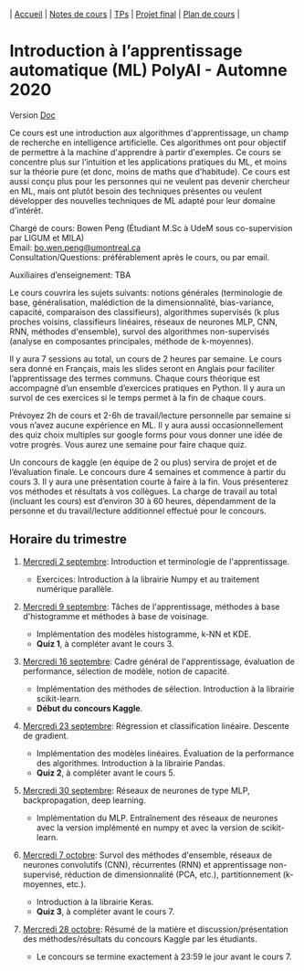| [Accueil](index.md) | [Notes de cours](notes-de-cours.md) | [TPs](travaux-pratiques.md) | [Projet final](projet-final.md) | [Plan de cours](plan-de-cours.md) |

# Introduction à l’apprentissage automatique (ML) PolyAI - Automne 2020

Version [Doc](https://docs.google.com/document/d/1Vx0PZTN0d4ds7_8XGNx4v1ZZYk4TmFMVIn0nT8imcRs/edit?usp=sharing)

Ce cours est une introduction aux algorithmes d'apprentissage, un champ de recherche en intelligence artificielle. Ces algorithmes ont pour objectif de permettre à la machine d'apprendre à partir d'exemples. Ce cours se concentre plus sur l’intuition et les applications pratiques du ML, et moins sur la théorie pure (et donc, moins de maths que d’habitude). Ce cours est aussi conçu plus pour les personnes qui ne veulent pas devenir chercheur en ML, mais ont plutôt besoin des techniques présentes ou veulent développer des nouvelles techniques de ML adapté pour leur domaine d'intérêt.

Chargé de cours: Bowen Peng (Étudiant M.Sc à UdeM sous co-supervision par LIGUM et MILA)  
Email: bo.wen.peng@umontreal.ca  
Consultation/Questions: préférablement après le cours, ou par email.  

Auxiliaires d’enseignement: TBA

Le cours couvrira les sujets suivants: notions générales (terminologie de base, généralisation, malédiction de la dimensionnalité, bias-variance, capacité, comparaison des classifieurs), algorithmes supervisés (k plus proches voisins, classifieurs linéaires, réseaux de neurones MLP, CNN, RNN, méthodes d'ensemble), survol des algorithmes non-supervisés (analyse en composantes principales, méthode de k-moyennes).

Il y aura 7 sessions au total, un cours de 2 heures par semaine. Le cours sera donné en Français, mais les slides seront en Anglais pour faciliter l’apprentissage des termes communs. Chaque cours théorique est accompagné d’un ensemble d’exercices pratiques en Python. Il y aura un survol de ces exercices si le temps permet à la fin de chaque cours.

Prévoyez 2h de cours et 2-6h de travail/lecture personnelle par semaine si vous n’avez aucune expérience en ML. Il y aura aussi occasionnellement des quiz choix multiples sur google forms pour vous donner une idée de votre progrès. Vous aurez une semaine pour faire chaque quiz.

Un concours de kaggle (en équipe de 2 ou plus) servira de projet et de l’évaluation finale. Le concours dure 4 semaines et commence à partir du cours 3. Il y aura une présentation courte à faire à la fin. Vous présenterez vos méthodes et résultats à vos collègues.
La charge de travail au total (incluant les cours) est d’environ 30 à 60 heures, dépendamment de la personne et du travail/lecture additionnel effectué pour le concours.

## Horaire du trimestre

1.  <ins>Mercredi 2 septembre</ins>: Introduction et terminologie de l'apprentissage.
    - Exercices: Introduction à la librairie Numpy et au traitement numérique parallèle.

2. <ins>Mercredi 9 septembre</ins>: Tâches de l'apprentissage, méthodes à base d'histogramme et méthodes à base de voisinage.
    - Implémentation des modèles histogramme, k-NN et KDE.
    - **Quiz 1**, à compléter avant le cours 3.

3. <ins>Mercredi 16 septembre</ins>: Cadre général de l'apprentissage, évaluation de performance, sélection de modèle, notion de capacité.
    - Implémentation des méthodes de sélection. Introduction à la librairie scikit-learn.
    - **Début du concours Kaggle**.

4. <ins>Mercredi 23 septembre</ins>: Régression et classification linéaire. Descente de gradient.
    - Implémentation des modèles linéaires. Évaluation de la performance des algorithmes. Introduction à la librairie Pandas.
    - **Quiz 2**, à compléter avant le cours 5.

5. <ins>Mercredi 30 septembre</ins>: Réseaux de neurones de type MLP, backpropagation, deep learning.
    - Implémentation du MLP. Entraînement des réseaux de neurones avec la version implémenté en numpy et avec la version de scikit-learn.

6. <ins>Mercredi 7 octobre</ins>: Survol des méthodes d'ensemble, réseaux de neurones convolutifs (CNN), récurrentes (RNN) et apprentissage non-supervisé, réduction de dimensionnalité (PCA, etc.), partitionnement (k-moyennes, etc.).
    - Introduction à la librairie Keras.
    - **Quiz 3**, à compléter avant le cours 7.

7. <ins>Mercredi 28 octobre</ins>: Résumé de la matière et discussion/présentation des méthodes/résultats du concours Kaggle par les étudiants.
    - Le concours se termine exactement à 23:59 le jour avant le cours 7.
